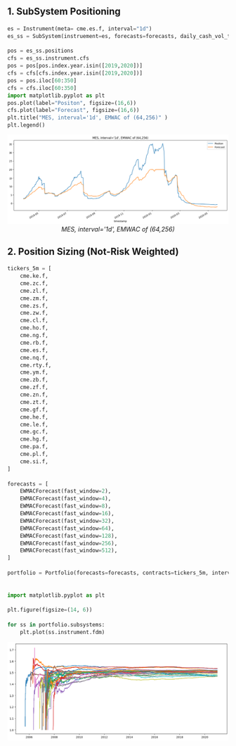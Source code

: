 ## 1. SubSystem Positioning

```python
es = Instrument(meta= cme.es.f, interval="1d")
es_ss = SubSystem(instruement=es, forecasts=forecasts, daily_cash_vol_tgt=6250.0 * 2 # IDM)

pos = es_ss.positions
cfs = es_ss.instrument.cfs
pos = pos[pos.index.year.isin([2019,2020])]
cfs = cfs[cfs.index.year.isin([2019,2020])]
pos = pos.iloc[60:350]
cfs = cfs.iloc[60:350]
import matplotlib.pyplot as plt
pos.plot(label="Positon", figsize=(16,6))
cfs.plot(label="Forecast", figsize=(16,6))
plt.title("MES, interval='1d', EMWAC of (64,256)" )
plt.legend()
```

<p align="center">
  <img src="images/01.png" alt="Alt text" title="Image title goes here">
  <br>
  <em>MES, interval='1d', EMWAC of (64,256)</em>
</p>


## 2. Position Sizing (Not-Risk Weighted)

```python
tickers_5m = [
    cme.ke.f,
    cme.zc.f,
    cme.zl.f,
    cme.zm.f,
    cme.zs.f,
    cme.zw.f,
    cme.cl.f,
    cme.ho.f,
    cme.ng.f,
    cme.rb.f,
    cme.es.f,
    cme.nq.f,
    cme.rty.f,
    cme.ym.f,
    cme.zb.f,
    cme.zf.f,
    cme.zn.f,
    cme.zt.f,
    cme.gf.f,
    cme.he.f,
    cme.le.f,
    cme.gc.f,
    cme.hg.f,
    cme.pa.f,
    cme.pl.f,
    cme.si.f,
]

forecasts = [
    EWMACForecast(fast_window=2),
    EWMACForecast(fast_window=4),
    EWMACForecast(fast_window=8),
    EWMACForecast(fast_window=16),
    EWMACForecast(fast_window=32),
    EWMACForecast(fast_window=64),
    EWMACForecast(fast_window=128),
    EWMACForecast(fast_window=256),
    EWMACForecast(fast_window=512),
]

portfolio = Portfolio(forecasts=forecasts, contracts=tickers_5m, interval="5m", capital=100_000)


import matplotlib.pyplot as plt

plt.figure(figsize=(14, 6)) 

for ss in portfolio.subsystems:
    plt.plot(ss.instrument.fdm)
```

<p align="center">
  <img src="images/02.png" alt="Alt text" title="Image title goes here">
  <br>
</p>
